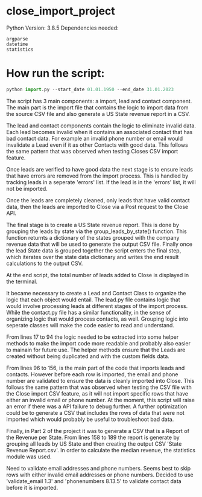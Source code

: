 # close_import_project

Python Version: 3.8.5
Dependencies needed: 
```closeio_api
argparse
datetime
statistics
```

# How run the script:
```python
python import.py --start_date 01.01.1950 --end_date 31.01.2023

```

The script has 3 main components: a import, lead and contact component. The main part is the import file that contains the logic to import data from the source CSV file and also generate a US State revenue report in a CSV.

The lead and contact components contain the logic to eliminate invalid data. Each lead becomes invalid when it contains an associated contact that has bad contact data. For example an invalid phone number or email would invalidate a Lead even if it as other Contacts with good data. This follows the same pattern that was observed when testing Closes CSV import feature.

Once leads are verified to have good data the next stage is to ensure leads that have errors are removed from the import process. This is handled by tracking leads in a seperate 'errors' list. If the lead is in the 'errors' list, it will not be imported.

Once the leads are completely cleaned, only leads that have valid contact data, then the leads are imported to Close via a Post request to the Close API. 

The final stage is to create a US State revenue report. This is done by grouping the leads by state via the group_leads_by_state() function. This function returnts a dictionary of the states grouped with the company revenue data that will be used to generate the output CSV file. Finally once the lead State data is grouped together the script enters the final step, which iterates over the state data dictionary and writes the end result calculations to the output CSV. 

At the end script, the total number of leads added to Close is displayed in the terminal. 



It became necessary to create a Lead and Contact Class to organize the logic that each object would entail. The lead.py file contains logic that would involve processing leads at different stages of the import process. While the contact.py file has a similar functionality, in the sense of organizing logic that would process contacts, as well. Grouping logic into seperate classes will make the code easier to read and understand.

From lines 17 to 94 the logic needed to be extracted into some helper methods to make the import code more readable and probably also easier to mainain for future use. The helper methods ensure that the Leads are created without being duplicated and with the custom fields data.

From lines 96 to 156, is the main part of the code that imports leads and contacts. However before each row is imported, the email and phone number are validated to ensure the data is cleanly imported into Close. This follows the same pattern that was observed when testing the CSV file with the Close import CSV feature, as it will not import specific rows that have either an invalid email or phone number. At the moment, this script will raise an error if there was a API failure to debug further. A further optimization could be to generate a CSV that includes the rows of data that were not imported which would probably be useful to troubleshoot bad data. 

Finally, in Part 2 of the project it was to generate a CSV that is a Report of the Revenue per State. From lines 158 to 189 the report is generate by grouping all leads by US State and then creating the output CSV 'State Revenue Report.csv'. In order to calculate the median revenue, the statistics module was used. 

Need to validate email addresses and phone numbers. Seems best to skip rows with either invalid email addresses or phone numbers.
Decided to use 'validate_email 1.3' and 'phonenumbers 8.13.5' to validate contact data before it is imported. 